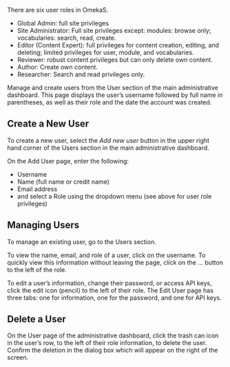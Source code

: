 There are six user roles in OmekaS.
- Global Admin: full site privileges
- Site Administrator: Full site privileges except: modules: browse only; vocabularies: search, read, create.
- Editor (Content Expert): full privileges for content creation, editing, and deleting; limited privileges for user, module, and vocabularies.
- Reviewer: robust content privileges but can only delete own content.
- Author: Create own content.
- Researcher: Search and read privileges only.

Manage and create users from the User section of the main administrative dashboard. This page displays the user’s username followed by full name in parentheses, as well as their role and the date the account was created.

## Create a New User
To create a new user, select the *Add new user* button in the upper right hand corner of the Users section in the main administrative dashboard. 

On the Add User page, enter the following:
- Username
- Name (full name or credit name)
- Email address
- and select a Role using the dropdown menu (see above for user role privileges)

## Managing Users
To manage an existing user, go to the Users section.

To view the name, email, and role of a user, click on the username. To quickly view this information without leaving the page, click on the … button to the left of the role. 

To edit a user’s information, change their password, or access API keys, click the edit icon (pencil) to the left of their role. The Edit User page has three tabs: one for information, one for the password, and one for API keys. 

## Delete a User
On the User page of the administrative dashboard, click the trash can icon in the user’s row, to the left of their role information, to delete the user. Confirm the deletion in the dialog box which will appear on the right of the screen.